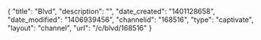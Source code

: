{
    "title": "Blvd",
    "description": "",
    "date_created": "1401128658",
    "date_modified": "1406939456",
    "channelid": "168516",
    "type": "captivate",
    "layout": "channel",
    "url": "\/c\/blvd\/168516"
}